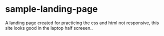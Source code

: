 # sample-landing-page
A landing page created for practicing the css and html
 not responsive, this site looks good in the laptop half screeen..
